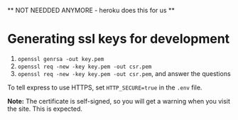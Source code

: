 ** NOT NEEDDED ANYMORE - heroku does this for us **

# Generating ssl keys for development

1. `openssl genrsa -out key.pem`
2. `openssl req -new -key key.pem -out csr.pem`
3. `openssl req -new -key key.pem -out csr.pem`, and answer the questions

To tell express to use HTTPS, set `HTTP_SECURE=true` in the `.env` file.

**Note:** The certificate is self-signed, so you will get a warning when you visit the site. This is expected.
